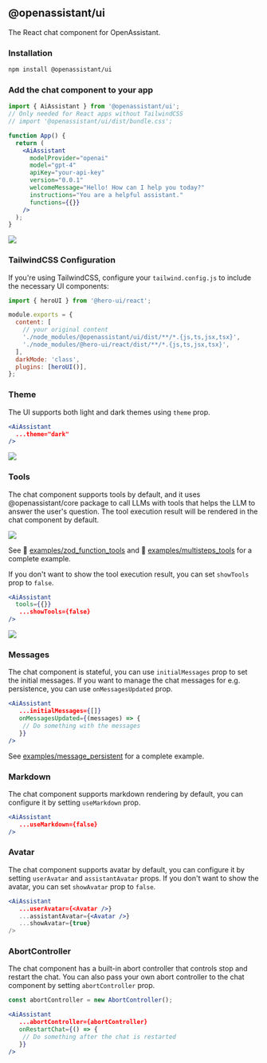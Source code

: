 ## @openassistant/ui

The React chat component for OpenAssistant.

### Installation

```bash
npm install @openassistant/ui
```

### Add the chat component to your app

```jsx
import { AiAssistant } from '@openassistant/ui';
// Only needed for React apps without TailwindCSS
// import '@openassistant/ui/dist/bundle.css';

function App() {
  return (
    <AiAssistant
      modelProvider="openai"
      model="gpt-4"
      apiKey="your-api-key"
      version="0.0.1"
      welcomeMessage="Hello! How can I help you today?"
      instructions="You are a helpful assistant."
      functions={{}}
    />
  );
}
```

<img src="https://openassistant-doc.vercel.app/img/getstart-light.png" width={400} />

### TailwindCSS Configuration

If you're using TailwindCSS, configure your `tailwind.config.js` to include the necessary UI components:

```js
import { heroUI } from '@hero-ui/react';

module.exports = {
  content: [
    // your original content
    './node_modules/@openassistant/ui/dist/**/*.{js,ts,jsx,tsx}',
    './node_modules/@hero-ui/react/dist/**/*.{js,ts,jsx,tsx}',
  ],
  darkMode: 'class',
  plugins: [heroUI()],
};
```

### Theme

The UI supports both light and dark themes using `theme` prop.

```jsx
<AiAssistant
  ...theme="dark"
/>
```

<img src="https://openassistant-doc.vercel.app/img/getstart-dark.png" width={400} />

### Tools

The chat component supports tools by default, and it uses @openassistant/core package to call LLMs with tools that helps the LLM to answer the user's question. The tool execution result will be rendered in the chat component by default.

<img src="https://openassistant-doc.vercel.app/img/getstart-show-tools.png" width={600} />

See 📁 [examples/zod_function_tools](https://github.com/geodaopenjs/openassistant/tree/main/examples/zod_function_tools) and 📁 [examples/multisteps_tools](https://github.com/geodaopenjs/openassistant/tree/main/examples/multisteps_tools) for a complete example.

If you don't want to show the tool execution result, you can set `showTools` prop to `false`.

```jsx
<AiAssistant
  tools={{}}
   ...showTools={false}
/>
```

<img src="https://openassistant-doc.vercel.app/img/getstart-no-show-tools.png" width={600} />

### Messages

The chat component is stateful, you can use `initialMessages` prop to set the initial messages.
If you want to manage the chat messages for e.g. persistence, you can use `onMessagesUpdated` prop.

```jsx
<AiAssistant
   ...initialMessages={[]}
   onMessagesUpdated={(messages) => {
    // Do something with the messages
   }}
/>
```

See [examples/message_persistent](https://github.com/OpenAssistant/openassistant/tree/main/examples/message_persistent) for a complete example.

### Markdown

The chat component supports markdown rendering by default, you can configure it by setting `useMarkdown` prop.

```jsx
<AiAssistant
   ...useMarkdown={false}
/>
```

### Avatar

The chat component supports avatar by default, you can configure it by setting `userAvatar` and `assistantAvatar` props. If you don't want to show the avatar, you can set `showAvatar` prop to `false`.

```jsx
<AiAssistant
   ...userAvatar={<Avatar />}
   ...assistantAvatar={<Avatar />}
   ...showAvatar={true}
/>
```

### AbortController

The chat component has a built-in abort controller that controls stop and restart the chat. You can also pass your own abort controller to the chat component by setting `abortController` prop.

```jsx
const abortController = new AbortController();

<AiAssistant
   ...abortController={abortController}
   onRestartChat={() => {
    // Do something after the chat is restarted
   }}
/>
```
